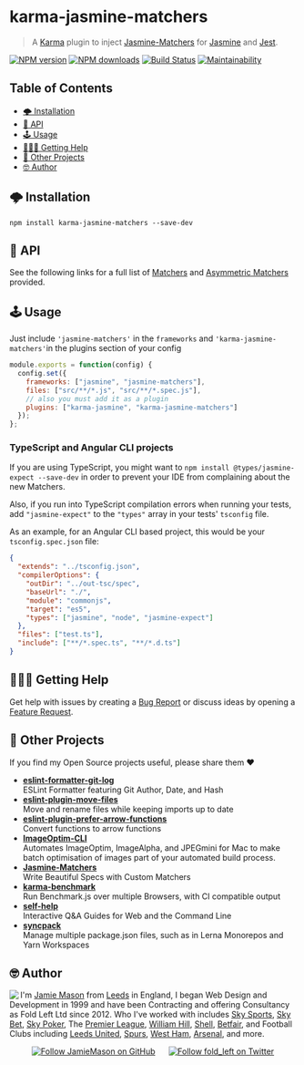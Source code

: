 # karma-jasmine-matchers

> A [Karma](http://karma-runner.github.io/) plugin to inject [Jasmine-Matchers](https://github.com/JamieMason/Jasmine-Matchers) for [Jasmine](http://jasmine.github.io/) and [Jest](http://facebook.github.io/jest/).

[![NPM version](http://img.shields.io/npm/v/karma-jasmine-matchers.svg?style=flat-square)](https://www.npmjs.com/package/karma-jasmine-matchers) [![NPM downloads](http://img.shields.io/npm/dm/karma-jasmine-matchers.svg?style=flat-square)](https://www.npmjs.com/package/karma-jasmine-matchers) [![Build Status](http://img.shields.io/travis/JamieMason/karma-jasmine-matchers/master.svg?style=flat-square)](https://travis-ci.org/JamieMason/karma-jasmine-matchers) [![Maintainability](https://api.codeclimate.com/v1/badges/0c6eb0444c813a15058d/maintainability)](https://codeclimate.com/github/JamieMason/karma-jasmine-matchers/maintainability)

## Table of Contents

-   [🌩 Installation](#-installation)
-   [📝 API](#-api)
-   [🕹 Usage](#-usage)
-   [🙋🏾‍♀️ Getting Help](#♀️-getting-help)
-   [👀 Other Projects](#-other-projects)
-   [🤓 Author](#-author)

## 🌩 Installation

    npm install karma-jasmine-matchers --save-dev

## 📝 API

See the following links for a full list of [Matchers](https://github.com/JamieMason/Jasmine-Matchers#matchers) and [Asymmetric Matchers](https://github.com/JamieMason/Jasmine-Matchers#asymmetric-matchers) provided.

## 🕹 Usage

Just include `'jasmine-matchers'` in the `frameworks` and `'karma-jasmine-matchers'`in the plugins section of your config

```js
module.exports = function(config) {
  config.set({
    frameworks: ["jasmine", "jasmine-matchers"],
    files: ["src/**/*.js", "src/**/*.spec.js"],
    // also you must add it as a plugin
    plugins: ["karma-jasmine", "karma-jasmine-matchers"]
  });
};
```

### TypeScript and Angular CLI projects

If you are using TypeScript, you might want to `npm install @types/jasmine-expect --save-dev` in order to prevent your IDE from complaining about the new Matchers.

Also, if you run into TypeScript compilation errors when running your tests, add `"jasmine-expect"` to the `"types"` array in your tests' `tsconfig` file.

As an example, for an Angular CLI based project, this would be your `tsconfig.spec.json` file:

```json
{
  "extends": "../tsconfig.json",
  "compilerOptions": {
    "outDir": "../out-tsc/spec",
    "baseUrl": "./",
    "module": "commonjs",
    "target": "es5",
    "types": ["jasmine", "node", "jasmine-expect"]
  },
  "files": ["test.ts"],
  "include": ["**/*.spec.ts", "**/*.d.ts"]
}
```

## 🙋🏾‍♀️ Getting Help

Get help with issues by creating a [Bug Report] or discuss ideas by opening a [Feature Request].

[bug report]: https://github.com/JamieMason/karma-jasmine-matchers/issues/new?template=bug_report.md

[feature request]: https://github.com/JamieMason/karma-jasmine-matchers/issues/new?template=feature_request.md

## 👀 Other Projects

If you find my Open Source projects useful, please share them ❤️

-   [**eslint-formatter-git-log**](https://github.com/JamieMason/eslint-formatter-git-log)<br>ESLint Formatter featuring Git Author, Date, and Hash
-   [**eslint-plugin-move-files**](https://github.com/JamieMason/eslint-plugin-move-files)<br>Move and rename files while keeping imports up to date
-   [**eslint-plugin-prefer-arrow-functions**](https://github.com/JamieMason/eslint-plugin-prefer-arrow-functions)<br>Convert functions to arrow functions
-   [**ImageOptim-CLI**](https://github.com/JamieMason/ImageOptim-CLI)<br>Automates ImageOptim, ImageAlpha, and JPEGmini for Mac to make batch optimisation of images part of your automated build process.
-   [**Jasmine-Matchers**](https://github.com/JamieMason/Jasmine-Matchers)<br>Write Beautiful Specs with Custom Matchers
-   [**karma-benchmark**](https://github.com/JamieMason/karma-benchmark)<br>Run Benchmark.js over multiple Browsers, with CI compatible output
-   [**self-help**](https://github.com/JamieMason/self-help#readme)<br>Interactive Q&A Guides for Web and the Command Line
-   [**syncpack**](https://github.com/JamieMason/syncpack#readme)<br>Manage multiple package.json files, such as in Lerna Monorepos and Yarn Workspaces

## 🤓 Author

<img src="https://www.gravatar.com/avatar/acdf106ce071806278438d8c354adec8?s=100" align="left">

I'm [Jamie Mason] from [Leeds] in England, I began Web Design and Development in 1999 and have been Contracting and offering Consultancy as Fold Left Ltd since 2012. Who I've worked with includes [Sky Sports], [Sky Bet], [Sky Poker], The [Premier League], [William Hill], [Shell], [Betfair], and Football Clubs including [Leeds United], [Spurs], [West Ham], [Arsenal], and more.

<div align="center">

[![Follow JamieMason on GitHub][github badge]][github]      [![Follow fold_left on Twitter][twitter badge]][twitter]

</div>

<!-- images -->

[github badge]: https://img.shields.io/github/followers/JamieMason.svg?style=social&label=Follow

[twitter badge]: https://img.shields.io/twitter/follow/fold_left.svg?style=social&label=Follow

<!-- links -->

[arsenal]: https://www.arsenal.com

[betfair]: https://www.betfair.com

[github]: https://github.com/JamieMason

[jamie mason]: https://www.linkedin.com/in/jamiemasonleeds

[leeds united]: https://www.leedsunited.com/

[leeds]: https://www.instagram.com/visitleeds

[premier league]: https://www.premierleague.com

[shell]: https://www.shell.com

[sky bet]: https://www.skybet.com

[sky poker]: https://www.skypoker.com

[sky sports]: https://www.skysports.com

[spurs]: https://www.tottenhamhotspur.com

[twitter]: https://twitter.com/fold_left

[west ham]: https://www.whufc.com

[william hill]: https://www.williamhill.com
